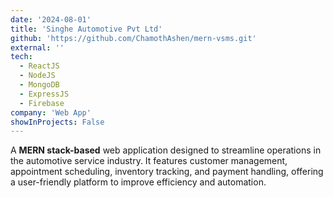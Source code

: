 ```yaml
---
date: '2024-08-01'
title: 'Singhe Automotive Pvt Ltd'
github: 'https://github.com/ChamothAshen/mern-vsms.git'
external: ''
tech:
  - ReactJS
  - NodeJS
  - MongoDB
  - ExpressJS
  - Firebase
company: 'Web App'
showInProjects: False
---
```


A **MERN stack-based** web application designed to streamline operations in the automotive service industry. It features customer management, appointment scheduling, inventory tracking, and payment handling, offering a user-friendly platform to improve efficiency and automation.

